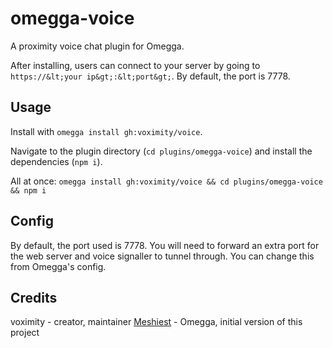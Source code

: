 # omegga-voice

A proximity voice chat plugin for Omegga.

After installing, users can connect to your server by going to `https://&lt;your ip&gt;:&lt;port&gt;`. By default, the port is 7778.

## Usage

Install with `omegga install gh:voximity/voice`.

Navigate to the plugin directory (`cd plugins/omegga-voice`) and
install the dependencies (`npm i`).

All at once: `omegga install gh:voximity/voice && cd plugins/omegga-voice && npm i`

## Config

By default, the port used is 7778. You will need to forward an extra port for
the web server and voice signaller to tunnel through. You can change this from
Omegga's config.

## Credits

voximity - creator, maintainer
[Meshiest](https://github.com/Meshiest) - Omegga, initial version of this project
